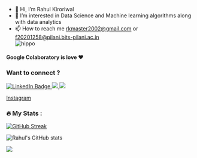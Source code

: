- 👋 Hi, I’m Rahul Kiroriwal
- 👀 I’m interested in Data Science and Machine learning algorithms along with data analytics
- 📫 How to reach me rkmaster2002@gmail.com or f20201258@pilani.bits-pilani.ac.in  
![hippo](https://media3.giphy.com/media/aUovxH8Vf9qDu/giphy.gif)





#### Google Colaboratory is love :heart:

### Want to connect ?  
<div id="badges">
  <a href="https://www.linkedin.com/in/rahul-kiroriwal-333936215/">
    <img src="https://img.shields.io/badge/LinkedIn-blue?style=for-the-badge&logo=linkedin&logoColor=white" alt="LinkedIn Badge"/>
  </a>
<a href="mailto:rkmaster2002@gmail.com?"><img src="https://img.shields.io/badge/gmail-%23DD0031.svg?&style=for-the-badge&logo=gmail&logoColor=white"/>
	</a>
<a href="https://www.instagram.com/manwithabazooka/"><img src="https://img.shields.io/badge/Instagram-E4405F?style=for-the-badge&logo=instagram&logoColor=white	"/>
</a>
</div>




[Instagram](https://www.instagram.com/manwithabazooka/) 


### :fire: My Stats : 

[![GitHub Streak](http://github-readme-streak-stats.herokuapp.com?user=Rkinbag&theme=dracula&background=000000)](https://git.io/streak-stats)  

![Rahul's GitHub stats](https://github-readme-stats.vercel.app/api?username=Rkinbag&show_icons=true&theme=radical)

![](https://komarev.com/ghpvc/?username=Rkinbag)











	




<!---
Rkinbag/Rkinbag is a ✨ special ✨ repository because its `README.md` (this file) appears on your GitHub profile.
You can click the Preview link to take a look at your changes.
--->
